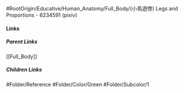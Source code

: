 #RootOrigin/Educative/Human_Anatomy/Full_Body/(小鳥遊啓) Legs and Proportions - 6234591 (pixiv)
#### Links
##### Parent Links
[[Full_Body]]
##### Children Links
#Folder/Reference
#Folder/Color/Green
#Folder/Subcolor/1
